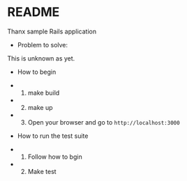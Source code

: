 # README

Thanx sample Rails application

* Problem to solve:

This is unknown as yet.

* How to begin

- 1. make build
- 2. make up
- 3. Open your browser and go to `http://localhost:3000`

* How to run the test suite

- 1. Follow how to bgin
- 2. Make test
